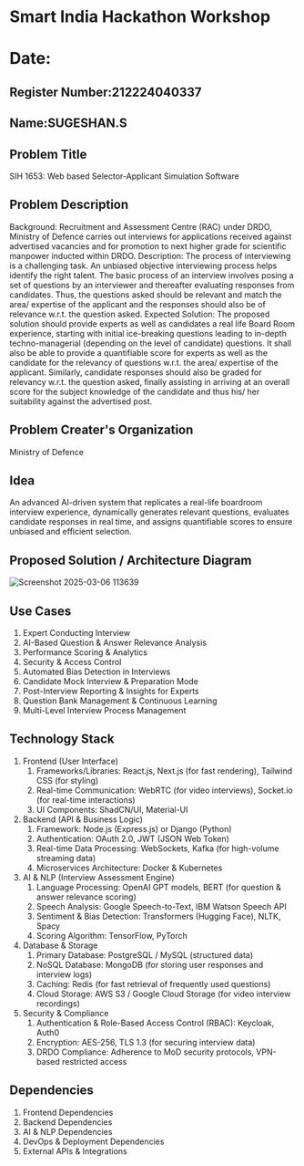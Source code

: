 # Smart India Hackathon Workshop
# Date:
## Register Number:212224040337
## Name:SUGESHAN.S
## Problem Title
SIH 1653: Web based Selector-Applicant Simulation Software
## Problem Description
Background: Recruitment and Assessment Centre (RAC) under DRDO, Ministry of Defence carries out interviews for applications received against advertised vacancies and for promotion to next higher grade for scientific manpower inducted within DRDO. Description: The process of interviewing is a challenging task. An unbiased objective interviewing process helps identify the right talent. The basic process of an interview involves posing a set of questions by an interviewer and thereafter evaluating responses from candidates. Thus, the questions asked should be relevant and match the area/ expertise of the applicant and the responses should also be of relevance w.r.t. the question asked. Expected Solution: The proposed solution should provide experts as well as candidates a real life Board Room experience, starting with initial ice-breaking questions leading to in-depth techno-managerial (depending on the level of candidate) questions. It shall also be able to provide a quantifiable score for experts as well as the candidate for the relevancy of questions w.r.t. the area/ expertise of the applicant. Similarly, candidate responses should also be graded for relevancy w.r.t. the question asked, finally assisting in arriving at an overall score for the subject knowledge of the candidate and thus his/ her suitability against the advertised post.

## Problem Creater's Organization
Ministry of Defence

## Idea

An advanced AI-driven system that replicates a real-life boardroom interview experience, dynamically generates relevant questions, evaluates candidate responses in real time, and assigns quantifiable scores to ensure unbiased and efficient selection.

## Proposed Solution / Architecture Diagram


![Screenshot 2025-03-06 113639](https://github.com/user-attachments/assets/dff4c03e-4c24-4488-84d1-8ab0f30d1e96)


## Use Cases

1. Expert Conducting Interview
2. AI-Based Question & Answer Relevance Analysis
3. Performance Scoring & Analytics
4. Security & Access Control
5. Automated Bias Detection in Interviews
6. Candidate Mock Interview & Preparation Mode
7. Post-Interview Reporting & Insights for Experts
8. Question Bank Management & Continuous Learning
9. Multi-Level Interview Process Management


## Technology Stack

1. Frontend (User Interface)
   1. Frameworks/Libraries: React.js, Next.js (for fast rendering), Tailwind CSS (for styling)
   2. Real-time Communication: WebRTC (for video interviews), Socket.io (for real-time interactions)
   3. UI Components: ShadCN/UI, Material-UI
2. Backend (API & Business Logic)
   1. Framework: Node.js (Express.js) or Django (Python)
   2. Authentication: OAuth 2.0, JWT (JSON Web Token)
   3. Real-time Data Processing: WebSockets, Kafka (for high-volume streaming data)
   4. Microservices Architecture: Docker & Kubernetes
4. AI & NLP (Interview Assessment Engine)
   1. Language Processing: OpenAI GPT models, BERT (for question & answer relevance scoring)
   2. Speech Analysis: Google Speech-to-Text, IBM Watson Speech API
   3. Sentiment & Bias Detection: Transformers (Hugging Face), NLTK, Spacy
   4. Scoring Algorithm: TensorFlow, PyTorch
5. Database & Storage
   1. Primary Database: PostgreSQL / MySQL (structured data)
   2. NoSQL Database: MongoDB (for storing user responses and interview logs)
   3. Caching: Redis (for fast retrieval of frequently used questions)
   4. Cloud Storage: AWS S3 / Google Cloud Storage (for video interview recordings)
6. Security & Compliance
   1. Authentication & Role-Based Access Control (RBAC): Keycloak, Auth0
   2. Encryption: AES-256, TLS 1.3 (for securing interview data)
   3. DRDO Compliance: Adherence to MoD security protocols, VPN-based restricted access


## Dependencies

1. Frontend Dependencies
2. Backend Dependencies
3. AI & NLP Dependencies
4. DevOps & Deployment Dependencies
5. External APIs & Integrations
